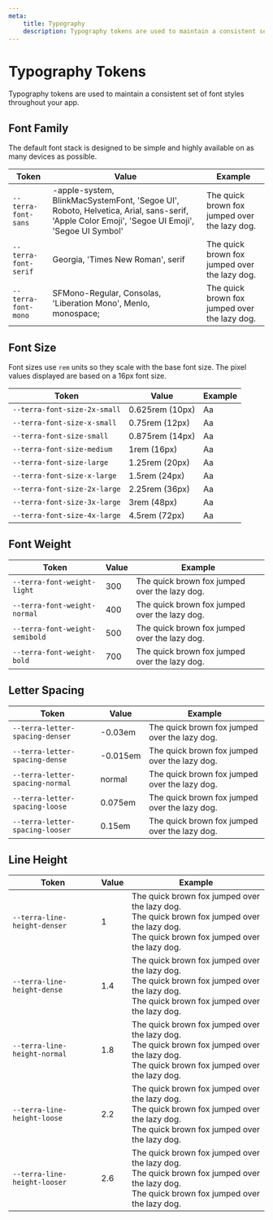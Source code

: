 ```yaml
---
meta:
    title: Typography
    description: Typography tokens are used to maintain a consistent set of font styles throughout your app.
---
```


# Typography Tokens

Typography tokens are used to maintain a consistent set of font styles throughout your app.

## Font Family

The default font stack is designed to be simple and highly available on as many devices as possible.

| Token                | Value                                                                                                                                         | Example                                                                                                 |
| -------------------- | --------------------------------------------------------------------------------------------------------------------------------------------- | ------------------------------------------------------------------------------------------------------- |
| `--terra-font-sans`  | -apple-system, BlinkMacSystemFont, 'Segoe UI', Roboto, Helvetica, Arial, sans-serif, 'Apple Color Emoji', 'Segoe UI Emoji', 'Segoe UI Symbol' | <span style="font-family: var(--terra-font-sans)">The quick brown fox jumped over the lazy dog.</span>  |
| `--terra-font-serif` | Georgia, 'Times New Roman', serif                                                                                                             | <span style="font-family: var(--terra-font-serif)">The quick brown fox jumped over the lazy dog.</span> |
| `--terra-font-mono`  | SFMono-Regular, Consolas, 'Liberation Mono', Menlo, monospace;                                                                                | <span style="font-family: var(--terra-font-mono)">The quick brown fox jumped over the lazy dog.</span>  |

## Font Size

Font sizes use `rem` units so they scale with the base font size. The pixel values displayed are based on a 16px font size.

| Token                        | Value           | Example                                                            |
| ---------------------------- | --------------- | ------------------------------------------------------------------ |
| `--terra-font-size-2x-small` | 0.625rem (10px) | <span style="font-size: var(--terra-font-size-2x-small)">Aa</span> |
| `--terra-font-size-x-small`  | 0.75rem (12px)  | <span style="font-size: var(--terra-font-size-x-small)">Aa</span>  |
| `--terra-font-size-small`    | 0.875rem (14px) | <span style="font-size: var(--terra-font-size-small)">Aa</span>    |
| `--terra-font-size-medium`   | 1rem (16px)     | <span style="font-size: var(--terra-font-size-medium)">Aa</span>   |
| `--terra-font-size-large`    | 1.25rem (20px)  | <span style="font-size: var(--terra-font-size-large)">Aa</span>    |
| `--terra-font-size-x-large`  | 1.5rem (24px)   | <span style="font-size: var(--terra-font-size-x-large)">Aa</span>  |
| `--terra-font-size-2x-large` | 2.25rem (36px)  | <span style="font-size: var(--terra-font-size-2x-large)">Aa</span> |
| `--terra-font-size-3x-large` | 3rem (48px)     | <span style="font-size: var(--terra-font-size-3x-large)">Aa</span> |
| `--terra-font-size-4x-large` | 4.5rem (72px)   | <span style="font-size: var(--terra-font-size-4x-large)">Aa</span> |

## Font Weight

| Token                          | Value | Example                                                                                                            |
| ------------------------------ | ----- | ------------------------------------------------------------------------------------------------------------------ |
| `--terra-font-weight-light`    | 300   | <span style="font-weight: var(--terra-font-weight-light);">The quick brown fox jumped over the lazy dog.</span>    |
| `--terra-font-weight-normal`   | 400   | <span style="font-weight: var(--terra-font-weight-normal);">The quick brown fox jumped over the lazy dog.</span>   |
| `--terra-font-weight-semibold` | 500   | <span style="font-weight: var(--terra-font-weight-semibold);">The quick brown fox jumped over the lazy dog.</span> |
| `--terra-font-weight-bold`     | 700   | <span style="font-weight: var(--terra-font-weight-bold);">The quick brown fox jumped over the lazy dog.</span>     |

## Letter Spacing

| Token                           | Value    | Example                                                                                                                |
| ------------------------------- | -------- | ---------------------------------------------------------------------------------------------------------------------- |
| `--terra-letter-spacing-denser` | -0.03em  | <span style="letter-spacing: var(--terra-letter-spacing-denser);">The quick brown fox jumped over the lazy dog.</span> |
| `--terra-letter-spacing-dense`  | -0.015em | <span style="letter-spacing: var(--terra-letter-spacing-dense);">The quick brown fox jumped over the lazy dog.</span>  |
| `--terra-letter-spacing-normal` | normal   | <span style="letter-spacing: var(--terra-letter-spacing-normal);">The quick brown fox jumped over the lazy dog.</span> |
| `--terra-letter-spacing-loose`  | 0.075em  | <span style="letter-spacing: var(--terra-letter-spacing-loose);">The quick brown fox jumped over the lazy dog.</span>  |
| `--terra-letter-spacing-looser` | 0.15em   | <span style="letter-spacing: var(--terra-letter-spacing-looser);">The quick brown fox jumped over the lazy dog.</span> |

## Line Height

| Token                        | Value | Example                                                                                                                                                                                                          |
| ---------------------------- | ----- | ---------------------------------------------------------------------------------------------------------------------------------------------------------------------------------------------------------------- |
| `--terra-line-height-denser` | 1     | <div style="line-height: var(--terra-line-height-denser);">The quick brown fox jumped over the lazy dog.<br>The quick brown fox jumped over the lazy dog.<br>The quick brown fox jumped over the lazy dog.</div> |
| `--terra-line-height-dense`  | 1.4   | <div style="line-height: var(--terra-line-height-dense);">The quick brown fox jumped over the lazy dog.<br>The quick brown fox jumped over the lazy dog.<br>The quick brown fox jumped over the lazy dog.</div>  |
| `--terra-line-height-normal` | 1.8   | <div style="line-height: var(--terra-line-height-normal);">The quick brown fox jumped over the lazy dog.<br>The quick brown fox jumped over the lazy dog.<br>The quick brown fox jumped over the lazy dog.</div> |
| `--terra-line-height-loose`  | 2.2   | <div style="line-height: var(--terra-line-height-loose);">The quick brown fox jumped over the lazy dog.<br>The quick brown fox jumped over the lazy dog.<br>The quick brown fox jumped over the lazy dog.</div>  |
| `--terra-line-height-looser` | 2.6   | <div style="line-height: var(--terra-line-height-looser);">The quick brown fox jumped over the lazy dog.<br>The quick brown fox jumped over the lazy dog.<br>The quick brown fox jumped over the lazy dog.</div> |
